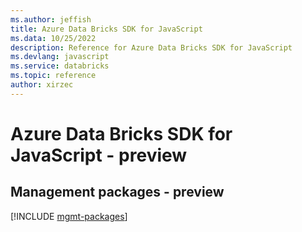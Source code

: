 ```yaml
---
ms.author: jeffish
title: Azure Data Bricks SDK for JavaScript
ms.data: 10/25/2022
description: Reference for Azure Data Bricks SDK for JavaScript
ms.devlang: javascript
ms.service: databricks
ms.topic: reference
author: xirzec
---
```

# Azure Data Bricks SDK for JavaScript - preview

## Management packages - preview
[!INCLUDE [mgmt-packages](data-bricks-mgmt-index.md)]